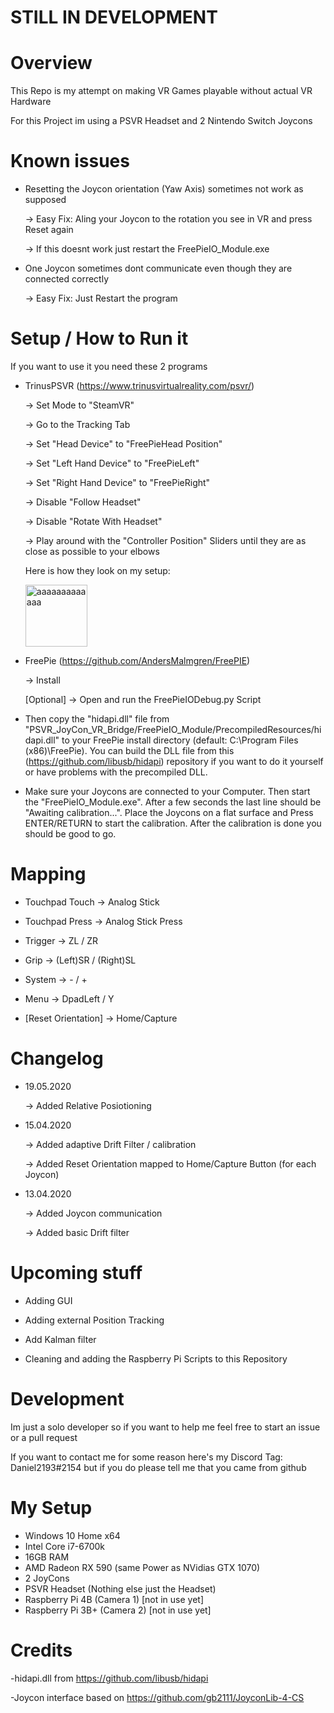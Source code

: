 # STILL IN DEVELOPMENT

# Overview

This Repo is my attempt on making VR Games playable without actual VR Hardware

For this Project im using a PSVR Headset and 2 Nintendo Switch Joycons


# Known issues

- Resetting the Joycon orientation (Yaw Axis) sometimes not work as supposed

    -> Easy Fix: Aling your Joycon to the rotation you see in VR and press Reset again
    
    -> If this doesnt work just restart the FreePieIO_Module.exe

- One Joycon sometimes dont communicate even though they are connected correctly

    -> Easy Fix: Just Restart the program
    

# Setup / How to Run it

If you want to use it you need these 2 programs

- TrinusPSVR (https://www.trinusvirtualreality.com/psvr/)

    -> Set Mode to "SteamVR"
    
    -> Go to the Tracking Tab
    
    -> Set "Head Device" to "FreePieHead Position"
    
    -> Set "Left Hand Device" to "FreePieLeft"
    
    -> Set "Right Hand Device" to "FreePieRight"
    
    -> Disable "Follow Headset"
    
    -> Disable "Rotate With Headset"
    
    -> Play around with the "Controller Position" Sliders until they are as close as possible to your elbows
    
    Here is how they look on my setup:
    
    <img width="99" alt="aaaaaaaaaaaaa" src="https://user-images.githubusercontent.com/23408743/82271441-12dfbf00-9978-11ea-9f06-9e569b8a1a1b.PNG">
    
- FreePie (https://github.com/AndersMalmgren/FreePIE)

    -> Install
    
    [Optional] -> Open and run the FreePieIODebug.py Script
    
    
- Then copy the "hidapi.dll" file from "PSVR_JoyCon_VR_Bridge/FreePieIO_Module/PrecompiledResources/hidapi.dll" to your FreePie install directory (default: C:\Program Files (x86)\FreePie\). You can build the DLL file from this (https://github.com/libusb/hidapi) repository if you want to do it yourself or have problems with the precompiled DLL.

- Make sure your Joycons are connected to your Computer. Then start the "FreePieIO_Module.exe". After a few seconds the last line should be "Awaiting calibration...". Place the Joycons on a flat surface and Press ENTER/RETURN to start the calibration. After the calibration is done you should be good to go.


# Mapping

- Touchpad Touch -> Analog Stick

- Touchpad Press -> Analog Stick Press

- Trigger -> ZL / ZR

- Grip -> (Left)SR / (Right)SL

- System -> - / +

- Menu -> DpadLeft / Y

- [Reset Orientation] -> Home/Capture


# Changelog

- 19.05.2020

    -> Added Relative Posiotioning


- 15.04.2020

    -> Added adaptive Drift Filter / calibration
    
    -> Added Reset Orientation mapped to Home/Capture Button (for each Joycon)


- 13.04.2020
    
    -> Added Joycon communication
    
    -> Added basic Drift filter

# Upcoming stuff

- Adding GUI

- Adding external Position Tracking

- Add Kalman filter

- Cleaning and adding the Raspberry Pi Scripts to this Repository



# Development
Im just a solo developer so if you want to help me feel free to start an issue or a pull request

If you want to contact me for some reason here's my Discord Tag: Daniel2193#2154 but if you do please tell me that you came from github


# My Setup
- Windows 10 Home x64
- Intel Core i7-6700k
- 16GB RAM
- AMD Radeon RX 590 (same Power as NVidias GTX 1070)
- 2 JoyCons
- PSVR Headset (Nothing else just the Headset)
- Raspberry Pi 4B (Camera 1) [not in use yet]
- Raspberry Pi 3B+ (Camera 2) [not in use yet]


# Credits

-hidapi.dll from https://github.com/libusb/hidapi

-Joycon interface based on https://github.com/gb2111/JoyconLib-4-CS
